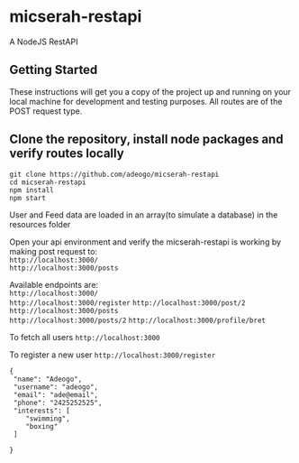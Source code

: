 # micserah-restapi
A NodeJS RestAPI

## Getting Started

These instructions will get you a copy of the project up and running on your local machine for development and testing purposes. All routes are of the POST request type.


## Clone the repository, install node packages  and verify routes locally

``` 
git clone https://github.com/adeogo/micserah-restapi
cd micserah-restapi
npm install
npm start
```

User and Feed data are loaded in an array(to simulate a database) in the resources folder


Open your api environment and verify the micserah-restapi is working by making post request to:     
`http://localhost:3000/`   
`http://localhost:3000/posts`   


Available endpoints are:  
`http://localhost:3000/`   
`http://localhost:3000/register`
`http://localhost:3000/post/2`
`http://localhost:3000/posts`  
`http://localhost:3000/posts/2`
`http://localhost:3000/profile/bret`


To fetch all users
`http://localhost:3000`

To register a new user
`http://localhost:3000/register`

``` 
{
 "name": "Adeogo",
 "username": "adeogo",
 "email": "ade@email",
 "phone": "2425252525",
 "interests": [
  	"swimming",
    "boxing"
 ]
  
}
```
